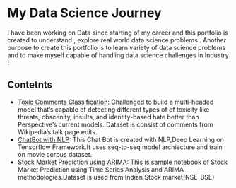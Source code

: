 # My Data Science Journey 
I have been working on Data since starting of my career and this portfolio is created to understand , explore real world data science problems .
Another purpose to create this portfolio is to learn variety of data science problems and to make myself capable of handling data science challenges in Industry !

## Contetnts

* [Toxic Comments Classification](https://github.com/KAMBLE/Data-Science-Portfolio/blob/master/toxic%20comments%20classification%20.ipynb): Challenged to build a multi-headed model that’s capable of detecting different types of of toxicity like threats, obscenity, insults, and identity-based hate better than Perspective’s current models. Dataset is consist of comments from Wikipedia’s talk page edits.
* [ChatBot with NLP](https://github.com/KAMBLE/Data-Science-Portfolio/blob/master/ChtaBot.py): This Chat Bot is created with NLP,Deep Learning on Tensorflow Framework.It uses seq-to-seq model archiecture and train on movie corpus dataset.
* [Stock Market Prediction using ARIMA](https://github.com/KAMBLE/Data-Science-Portfolio/blob/master/Time_Series_Analysis_ARIMA_(stock_market).ipynb): This is sample notebook of Stock Market Prediction using Time Series Analysis and ARIMA methodologies.Dataset is used from Indian Stock market(NSE-BSE)
